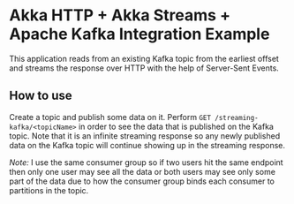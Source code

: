 # Akka HTTP + Akka Streams + Apache Kafka Integration Example
This application reads from an existing Kafka topic from the earliest
offset and streams the response over HTTP with the help of Server-Sent 
Events.

## How to use
Create a topic and publish some data on it. 
Perform `GET /streaming-kafka/<topicName>` in order to see the data that
is published on the Kafka topic. Note that it is an infinite streaming
response so any newly published data on the Kafka topic will continue 
showing up in the streaming response.

*Note:* I use the same consumer group so if two users hit the same 
endpoint then only one user may see all the data or both users may see
only some part of the data due to how the consumer group binds each
consumer to partitions in the topic.
